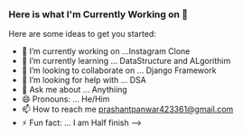 ### Here is what I'm Currently Working on 👋
 

Here are some ideas to get you started:

- 🔭 I’m currently working on ...Instagram Clone
- 🌱 I’m currently learning ... DataStructure and ALgorithim
- 👯 I’m looking to collaborate on ... Django Framework
- 🤔 I’m looking for help with ... DSA
- 💬 Ask me about ... Anythiing
- 😄 Pronouns: ... He/Him
- 📫 How to reach me prashantpanwar423361@gmail.com
- ⚡ Fun fact: ... I am Half finish
-->
 
